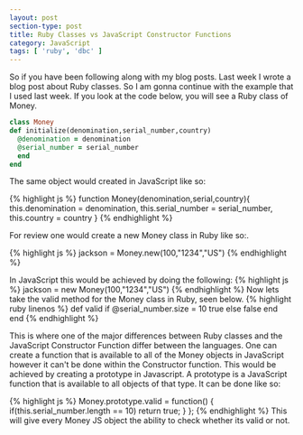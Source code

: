 ```yaml
---
layout: post
section-type: post
title: Ruby Classes vs JavaScript Constructor Functions
category: JavaScript
tags: [ 'ruby', 'dbc' ]
---
```

So if you have been following along with my blog posts. Last week I wrote a blog post about Ruby classes. So I am gonna continue with the example that I used last week. If you look at the code below, you will see a Ruby class of Money.

```ruby
class Money
def initialize(denomination,serial_number,country)
  @denomination = denomination
  @serial_number = serial_number
  end
end
```

The same object would created in JavaScript like so:


{% highlight js %}
function Money(denomination,serial,country){
this.denomination = denomination,
this.serial_number = serial_number,
this.country = country
}
{% endhighlight %}

For review one would create a new Money class in Ruby like so:.

{% highlight js %}
jackson = Money.new(100,"1234","US")
{% endhighlight %}

In JavaScript this would be achieved by doing the following:
{% highlight js %}
jackson = new Money(100,"1234","US")
{% endhighlight %}
Now lets take the valid method for the Money class in Ruby, seen below.
{% highlight ruby linenos %}
    def valid
        if @serial_number.size = 10
            true
        else
            false
        end
    end
 {% endhighlight %}

  This is where one of the major differences between Ruby classes and the JavaScript Constructor Function differ between the languages. One can create a function that is available to all of the Money objects in JavaScript however it can't be done within the Constructor function. This would be achieved by creating a prototype in Javascript. A prototype is a JavaScript function that is available to all objects of that type. It can be done like so:

  {% highlight js %}
  Money.prototype.valid = function() {
      if(this.serial_number.length == 10)
          return true;
      }
  };
  {% endhighlight %}
  This will give every Money JS object the ability to check whether its valid or not.
